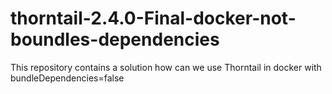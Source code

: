 # thorntail-2.4.0-Final-docker-not-boundles-dependencies
This repository contains a solution how can we use Thorntail in docker with bundleDependencies=false
